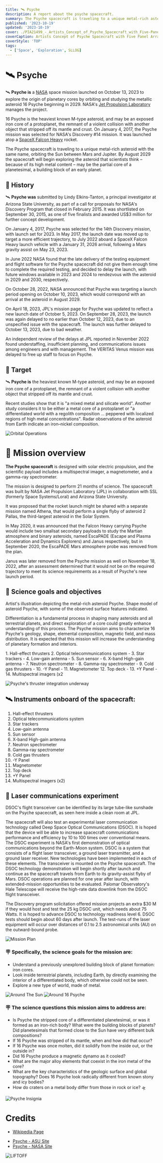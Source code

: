```yaml
---
title: 🛰️ Psyche
description: A report about the psyche spacecraft.
summary: The Psyche spacecraft is traveling to a unique metal-rich asteroid with the same name, orbiting the Sun between Mars and Jupiter. 
published: '2023-10-19'
updated: '2023-10-19'
cover: ./PIA21499_-_Artists_Concept_of_Psyche_Spacecraft_with_Five-Panel_Array.jpeg
coverCaption: Artists Concept of Psyche Spacecraft with Five Panel Array
coverStyle: 'TOP'
tags:
  - ['Space', 'Exploration', SLLOG]
---
```

<script lang="ts">
  import Youtube from '$lib/components/youtube.svelte'
  import Custom from '$custom/custom.svelte'
</script>

# 🛰️ Psyche

🛰️ **Psyche is** a [NASA](https://nasa.gov/) space mission launched on October 13, 2023 to explore the origin of planetary cores by orbiting and studying the metallic asteroid 16 Psyche beginning in 2029. NASA's [Jet Propulsion Laboratory](https://www.jpl.nasa.gov/) manages the project.  

16 Psyche is the heaviest known M-type asteroid, and may be an exposed iron core of a protoplanet, the remnant of a violent collision with another object that stripped off its mantle and crust. On January 4, 2017, the Psyche mission was selected for NASA's Discovery #14 mission. It was launched atop a [SpaceX Falcon Heavy](https://www.spacex.com/vehicles/falcon-heavy/) rocket.  

The Psyche spacecraft is traveling to a unique metal-rich asteroid with the same name, orbiting the Sun between Mars and Jupiter. By August 2029 the spacecraft will begin exploring the asteroid that scientists think – because of its high metal content – may be the partial core of a planetesimal, a building block of an early planet.  

## 📰 History

🛰️ **Psyche was** submitted by Lindy Elkins-Tanton, a principal investigator at Arizona State University, as part of a call for proposals for NASA's Discovery Program that closed in February 2015. It was shortlisted on September 30, 2015, as one of five finalists and awarded US$3 million for further concept development.  

On January 4, 2017, Psyche was selected for the 14th Discovery mission, with launch set for 2023. In May 2017, the launch date was moved up to target a more efficient trajectory, to July 2022 aboard a SpaceX Falcon Heavy launch vehicle with a January 31, 2026 arrival, following a Mars gravity assist on May 23, 2023.  

In June 2022 NASA found that the late delivery of the testing equipment and flight software for the Psyche spacecraft did not give them enough time to complete the required testing, and decided to delay the launch, with future windows available in 2023 and 2024 to rendezvous with the asteroid in 2029 and 2030, respectively.  

On October 28, 2022, NASA announced that Psyche was targeting a launch period opening on October 10, 2023, which would correspond with an arrival at the asteroid in August 2029.  

On April 18, 2023, JPL's mission page for Psyche was updated to reflect a new launch date of October 5, 2023. On September 28, 2023, the launch was again delayed to no earlier than October 12, 2023, due to an unspecified issue with the spacecraft. The launch was further delayed to October 13, 2023, due to bad weather.  

An independent review of the delays at JPL reported in November 2022 found understaffing, insufficient planning, and communications issues among engineers and with management. The VERITAS Venus mission was delayed to free up staff to focus on Psyche.  

## 🔭 Target

🛰️ **Psyche is** the heaviest known M-type asteroid, and may be an exposed iron core of a protoplanet, the remnant of a violent collision with another object that stripped off its mantle and crust.  

Recent studies show that it is "a mixed metal and silicate world". Another study considers it to be either a metal core of a protoplanet or "a differentiated world with a regolith composition … peppered with localized regions of high metal concentrations". Radar observations of the asteroid from Earth indicate an iron–nickel composition.  

![Orbital Operations](./Psyche_Orbital_Operations.jpeg)

# 📑 Mission overview

**The Psyche spacecraft** is designed with solar electric propulsion, and the scientific payload includes a multispectral imager, a magnetometer, and a gamma-ray spectrometer.  

The mission is designed to perform 21 months of science. The spacecraft was built by NASA Jet Propulsion Laboratory (JPL) in collaboration with SSL (formerly Space Systems/Loral) and Arizona State University.  

It was proposed that the rocket launch might be shared with a separate mission named Athena, that would perform a single flyby of asteroid 2 Pallas, the third-largest asteroid in the Solar System.  

In May 2020, it was announced that the Falcon Heavy carrying Psyche would include two smallsat secondary payloads to study the Martian atmosphere and binary asteroids, named EscaPADE (Escape and Plasma Acceleration and Dynamics Explorers) and Janus respectively, but in September 2020, the EscaPADE Mars atmosphere probe was removed from the plan.  

Janus was later removed from the Psyche mission as well on November 18, 2022, after an assessment determined that it would not be on the required trajectory to meet its science requirements as a result of Psyche's new launch period.  

## 🚀 Science goals and objectives


<ImgZoom src="/psyche/Psyche_illustration.jpg" alt="Artist's illustration depicting the metal-rich asteroid Psyche." class="h-full object-cover">
  Artist's illustration depicting the metal-rich asteroid Psyche.
</ImgZoom>

<ImgZoom src="/psyche/Psyche_features_Shepard2021.jpg" alt="Shape model of asteroid Psyche, with some of the observed surface features indicated." class="h-full object-cover">
  Shape model of asteroid Psyche, with some of the observed surface features indicated.
</ImgZoom>


Differentiation is a fundamental process in shaping many asteroids and all terrestrial planets, and direct exploration of a core could greatly enhance understanding of this process. The Psyche mission aims to characterize 16 Psyche's geology, shape, elemental composition, magnetic field, and mass distribution. It is expected that this mission will increase the understanding of planetary formation and interiors.  

<ImgZoom src="/psyche/Psyche-spacecraft-diagram.png" alt="Psyche Spacecraft Diagram" class="h-full object-cover">
 1. Hall-effect thrusters 2. Optical telecommunications system - 3. Star trackers - 4. Low-gain antenna - 5. Sun sensor - 6. X-band High-gain antenna - 7. Neutron spectrometer - 8. Gamma-ray spectrometer - 9. Cold gas thrusters - 10. -Y Panel - 11. Magnetometer 12. Top deck - 13. +Y Panel - 14. Multispectral imagers (x2
</ImgZoom>

![Psyche's thruster integration underway](./SPacecraft_Psyches_Thruster_Integration_Underway_PIA24789.jpeg)

## 🛰️ Instruments onboard of the spacecraft:  
1. Hall-effect thrusters
2. Optical telecommunications system
3. Star trackers
4. Low-gain antenna
5. Sun sensor
6. X-band High-gain antenna
7. Neutron spectrometer
8. Gamma-ray spectrometer
9. Cold gas thrusters
10. -Y Panel
11. Magnetometer
12. Top deck
13. +Y Panel
14. Multispectral imagers (x2)

## 📡 Laser communications experiment
<ImgZoom src="/psyche/Psyche_DSOC.jpeg" alt="DSOC's flight transceiver can be identified by its large tube-like sunshade on the Psyche spacecraft, as seen here inside a clean room at JPL." class="h-full object-cover">
  DSOC's flight transceiver can be identified by its large tube-like sunshade on the Psyche spacecraft, as seen here inside a clean room at JPL.
</ImgZoom>

The spacecraft will also test an experimental laser communication technology called Deep Space Optical Communications (DSOC). It is hoped that the device will be able to increase spacecraft communications performance and efficiency by 10 to 100 times over conventional means. The DSOC experiment is NASA's first demonstration of optical communications beyond the Earth-Moon system. DSOC is a system that consists of a flight laser transceiver, a ground laser transmitter, and a ground laser receiver. New technologies have been implemented in each of these elements. The transceiver is mounted on the Psyche spacecraft. The DSOC technology demonstration will begin shortly after launch and continue as the spacecraft travels from Earth to its gravity-assist flyby of Mars. DSOC operations are planned for one year after launch, with extended-mission opportunities to be evaluated. Palomar Observatory's Hale Telescope will receive the high-rate data downlink from the DSOC flight transceiver.  

The Discovery program solicitation offered mission projects an extra $30 M if they would host and test the 25 kg DSOC unit, which needs about 75 Watts. It is hoped to advance DSOC to technology readiness level 6. DSOC tests should begin about 60 days after launch. The test-runs of the laser equipment will occur over distances of 0.1 to 2.5 astronomical units (AU) on the outward-bound probe.  

![Mission Plan](./Psyches_Mission_Plan.jpeg)

### 🪧 Specifically, the science goals for the mission are:  
+ Understand a previously unexplored building block of planet formation: iron cores.
+ Look inside terrestrial planets, including Earth, by directly examining the interior of a differentiated body, which otherwise could not be seen.
+ Explore a new type of world, made of metal.

![Around The Sun](./Animation_of_Psyche_around_Sun.gif) ![Around 16 Psyche](./Animation_of_Psyche_around_16_Psyche.gif)

### 🪧 The science questions this mission aims to address are:  
+ Is Psyche the stripped core of a differentiated planetesimal, or was it formed as an iron-rich body? What were the building blocks of planets? Did planetesimals that formed close to the Sun have very different bulk compositions?
+ If 16 Psyche was stripped of its mantle, when and how did that occur?
+ If 16 Psyche was once molten, did it solidify from the inside out, or the outside in?
+ Did 16 Psyche produce a magnetic dynamo as it cooled?
+ What are the major alloy elements that coexist in the iron metal of the core?
+ What are the key characteristics of the geologic surface and global topography? Does 16 Psyche look radically different from known stony and icy bodies?
+ How do craters on a metal body differ from those in rock or ice? 🛸

![Psyche Insignia](./Psyche_insignia.svg)

<Youtube id="lMFbHb_3e6Q"/>

# Credits 

+ <a href="https://en.wikipedia.org/wiki/Psyche_(spacecraft)">Wikipedia Page</a>  

- [Psyche - ASU Site](https://psyche.asu.edu/)  
- [Psyche - NASA Site](https://www.nasa.gov/psyche)  

![LIFTOFF](./Psyche_Liftoff.jpeg)
